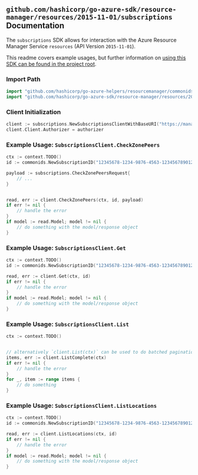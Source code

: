 
## `github.com/hashicorp/go-azure-sdk/resource-manager/resources/2015-11-01/subscriptions` Documentation

The `subscriptions` SDK allows for interaction with the Azure Resource Manager Service `resources` (API Version `2015-11-01`).

This readme covers example usages, but further information on [using this SDK can be found in the project root](https://github.com/hashicorp/go-azure-sdk/tree/main/docs).

### Import Path

```go
import "github.com/hashicorp/go-azure-helpers/resourcemanager/commonids"
import "github.com/hashicorp/go-azure-sdk/resource-manager/resources/2015-11-01/subscriptions"
```


### Client Initialization

```go
client := subscriptions.NewSubscriptionsClientWithBaseURI("https://management.azure.com")
client.Client.Authorizer = authorizer
```


### Example Usage: `SubscriptionsClient.CheckZonePeers`

```go
ctx := context.TODO()
id := commonids.NewSubscriptionID("12345678-1234-9876-4563-123456789012")

payload := subscriptions.CheckZonePeersRequest{
	// ...
}


read, err := client.CheckZonePeers(ctx, id, payload)
if err != nil {
	// handle the error
}
if model := read.Model; model != nil {
	// do something with the model/response object
}
```


### Example Usage: `SubscriptionsClient.Get`

```go
ctx := context.TODO()
id := commonids.NewSubscriptionID("12345678-1234-9876-4563-123456789012")

read, err := client.Get(ctx, id)
if err != nil {
	// handle the error
}
if model := read.Model; model != nil {
	// do something with the model/response object
}
```


### Example Usage: `SubscriptionsClient.List`

```go
ctx := context.TODO()


// alternatively `client.List(ctx)` can be used to do batched pagination
items, err := client.ListComplete(ctx)
if err != nil {
	// handle the error
}
for _, item := range items {
	// do something
}
```


### Example Usage: `SubscriptionsClient.ListLocations`

```go
ctx := context.TODO()
id := commonids.NewSubscriptionID("12345678-1234-9876-4563-123456789012")

read, err := client.ListLocations(ctx, id)
if err != nil {
	// handle the error
}
if model := read.Model; model != nil {
	// do something with the model/response object
}
```
